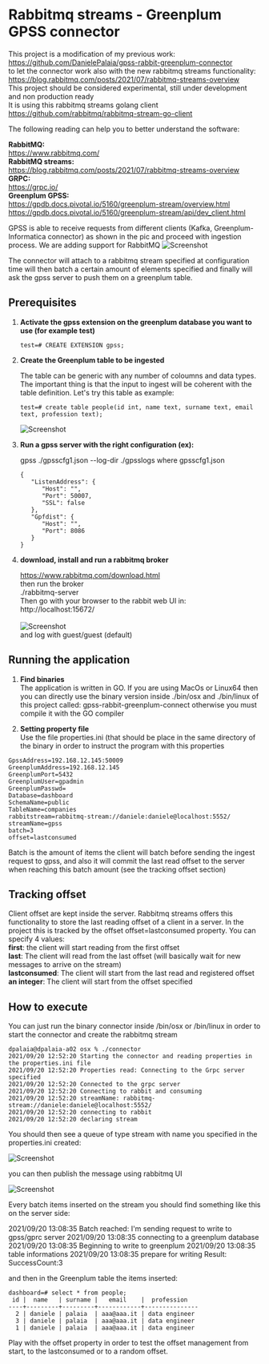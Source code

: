 # Rabbitmq streams - Greenplum GPSS connector

This project is a modification of my previous work: </br> 
https://github.com/DanielePalaia/gpss-rabbit-greenplum-connector </br> 
to let the connector work also with the new rabbitmq streams functionality: </br>
https://blog.rabbitmq.com/posts/2021/07/rabbitmq-streams-overview</br>
This project should be considered experimental, still under development and non production ready  </br>
It is using this rabbitmq streams golang client </br>
https://github.com/rabbitmq/rabbitmq-stream-go-client </br>

The following reading can help you to better understand the software:

**RabbitMQ:** </br>
https://www.rabbitmq.com/ </br>
**RabbitMQ streams:** </br>
https://blog.rabbitmq.com/posts/2021/07/rabbitmq-streams-overview</br>
**GRPC:**  </br>
https://grpc.io/ </br>
**Greenplum GPSS:**</br>
https://gpdb.docs.pivotal.io/5160/greenplum-stream/overview.html</br>
https://gpdb.docs.pivotal.io/5160/greenplum-stream/api/dev_client.html</br>

GPSS is able to receive requests from different clients (Kafka, Greenplum-Informatica connector) as shown in the pic and proceed with ingestion process. We are adding support for RabbitMQ
![Screenshot](./pics/image2.png)

The connector will attach to a rabbitmq stream specified at configuration time will then batch a certain amount of elements specified and finally will ask the gpss server to push them on a greenplum table. </br>

## Prerequisites

1. **Activate the gpss extension on the greenplum database you want to use (for example test)**
   
      ```
      test=# CREATE EXTENSION gpss;
      ```
   
2. **Create the Greenplum table to be ingested**

      The table can be generic with any number of coloumns and data types. The important thing is that the input to ingest         will be coherent with the table definition. Let's try this table as example:
   
      ```
      test=# create table people(id int, name text, surname text, email text, profession text);
      ```

   ![Screenshot](./pics/definition.png)
   
3. **Run a gpss server with the right configuration (ex):**
  
      gpss ./gpsscfg1.json --log-dir ./gpsslogs
      where gpsscfg1.json 
  
      ```
      {
         "ListenAddress": {
            "Host": "",
            "Port": 50007,
            "SSL": false
         },
         "Gpfdist": {
            "Host": "",
            "Port": 8086
         }
      }
      ```

4. **download, install and run a rabbitmq broker**

      https://www.rabbitmq.com/download.html </br>
      then run the broker </br>
      ./rabbitmq-server </br>
      Then go with your browser to the rabbit web UI in: </br>
      http://localhost:15672/ </br></br>
      ![Screenshot](./pics/connection.png)<br/>
      and log with guest/guest (default)
      
## Running the application

1. **Find binaries** </br>
The application is written in GO. If you are using MacOs or Linux64 then you can directly use the binary version inside ./bin/osx and ./bin/linux of this project called: gpss-rabbit-greenplum-connect otherwise you must compile it with the GO compiler<br/>

2. **Setting property file**    
Use the file properties.ini (that should be place in the same directory of the binary in order to instruct the program        with this properties

```
GpssAddress=192.168.12.145:50009
GreenplumAddress=192.168.12.145
GreenplumPort=5432
GreenplumUser=gpadmin
GreenplumPasswd=
Database=dashboard
SchemaName=public
TableName=companies 
rabbitstream=rabbitmq-stream://daniele:daniele@localhost:5552/
streamName=gpss
batch=3
offset=lastconsumed
```

Batch is the amount of items the client will batch before sending the ingest request to gpss, and also it will commit the last read offset to the server when reaching this batch amount (see the tracking offset section)

## Tracking offset

Client offset are kept inside the server. Rabbitmq streams offers this functionality to store the last reading offset of a client in a server.
In the project this is tracked by the offset offset=lastconsumed property.
You can specify 4 values: </br>
**first**: the client will start reading from the first offset </br>
**last**: The client will read from the last offset (will basically wait for new messages to arrive on the stream) </br>
**lastconsumed**: The client will start from the last read and registered offset </br>
**an integer**: The client will start from the offset specified

## How to execute

You can just run the binary connector inside /bin/osx or /bin/linux in order to start the connector and create the rabbitmq stream

```
dpalaia@dpalaia-a02 osx % ./connector
2021/09/20 12:52:20 Starting the connector and reading properties in the properties.ini file
2021/09/20 12:52:20 Properties read: Connecting to the Grpc server specified
2021/09/20 12:52:20 Connected to the grpc server
2021/09/20 12:52:20 Connecting to rabbit and consuming
2021/09/20 12:52:20 streamName: rabbitmq-stream://daniele:daniele@localhost:5552/
2021/09/20 12:52:20 connecting to rabbit
2021/09/20 12:52:20 declaring stream
```

You should then see a queue of type stream with name you specified in the properties.ini created:

 ![Screenshot](./pics/stream.png)<br/>
 
 you can then publish the message using rabbitmq UI
 
  ![Screenshot](./pics/publish.png)<br/>
 
 Every batch items inserted on the stream you should find something like this on the server side:
 
2021/09/20 13:08:35 Batch reached: I'm sending request to write to gpss/gprc server
2021/09/20 13:08:35 connecting to a greenplum database
2021/09/20 13:08:35 Beginning to write to greenplum
2021/09/20 13:08:35 table informations
2021/09/20 13:08:35 prepare for writing
Result:  SuccessCount:3 

and then in the Greenplum table the items inserted:

```
dashboard=# select * from people;
 id |  name   | surname |   email    |  profession   
----+---------+---------+------------+---------------
  2 | daniele | palaia  | aaa@aaa.it | data engineer
  3 | daniele | palaia  | aaa@aaa.it | data engineer
  1 | daniele | palaia  | aaa@aaa.it | data engineer

```
 
 Play with the offset property in order to test the offset management from start, to the lastconsumed or to a random offset.
